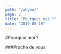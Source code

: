 ```yaml
---
path: "/whyme/"
page: 2
title: "Pourquoi moi ?"
date: "2019-05-19"
---
```


#Pourquoi moi ?

###Proche de vous

